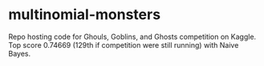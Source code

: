 # multinomial-monsters
Repo hosting code for Ghouls, Goblins, and Ghosts competition on Kaggle. Top score 0.74669 (129th if competition were still running) with Naive Bayes.
